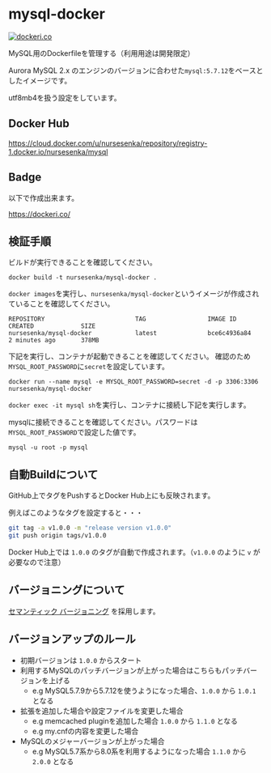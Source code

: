 # mysql-docker
[![dockeri.co](https://dockeri.co/image/nursesenka/mysql)](https://hub.docker.com/r/nursesenka/mysql)

MySQL用のDockerfileを管理する（利用用途は開発限定）

Aurora MySQL 2.x のエンジンのバージョンに合わせた`mysql:5.7.12`をベースとしたイメージです。

utf8mb4を扱う設定をしています。

## Docker Hub

https://cloud.docker.com/u/nursesenka/repository/registry-1.docker.io/nursesenka/mysql

## Badge
以下で作成出来ます。

https://dockeri.co/

## 検証手順

ビルドが実行できることを確認してください。

```
docker build -t nursesenka/mysql-docker .
```

`docker images`を実行し、`nursesenka/mysql-docker`というイメージが作成されていることを確認してください。
```
REPOSITORY                         TAG                 IMAGE ID            CREATED             SIZE
nursesenka/mysql-docker            latest              bce6c4936a84        2 minutes ago       378MB
```

下記を実行し、コンテナが起動できることを確認してください。
確認のため`MYSQL_ROOT_PASSWORD`に`secret`を設定しています。
```
docker run --name mysql -e MYSQL_ROOT_PASSWORD=secret -d -p 3306:3306 nursesenka/mysql-docker
```

`docker exec -it mysql sh`を実行し、コンテナに接続し下記を実行します。

mysqlに接続できることを確認してください。パスワードは`MYSQL_ROOT_PASSWORD`で設定した値です。
```
mysql -u root -p mysql
```

## 自動Buildについて

GitHub上でタグをPushするとDocker Hub上にも反映されます。

例えばこのようなタグを設定すると・・・

```bash
git tag -a v1.0.0 -m "release version v1.0.0"
git push origin tags/v1.0.0
```

Docker Hub上では `1.0.0` のタグが自動で作成されます。（`v1.0.0` のように `v` が必要なので注意）

## バージョニングについて

[セマンティック バージョニング](https://semver.org/lang/ja/) を採用します。

## バージョンアップのルール

- 初期バージョンは `1.0.0` からスタート
- 利用するMySQLのパッチバージョンが上がった場合はこちらもパッチバージョンを上げる
  - e.g MySQL5.7.9から5.7.12を使うようになった場合、`1.0.0` から `1.0.1` となる
- 拡張を追加した場合や設定ファイルを変更した場合
  - e.g memcached pluginを追加した場合 `1.0.0` から `1.1.0` となる
  - e.g my.cnfの内容を変更した場合
- MySQLのメジャーバージョンが上がった場合
  - e.g MySQL5.7系から8.0系を利用するようになった場合 `1.1.0` から `2.0.0` となる
